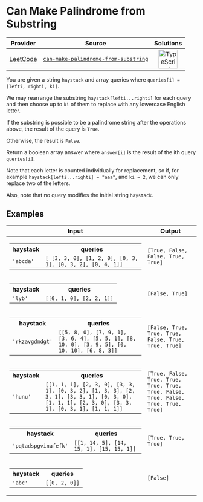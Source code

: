 # Can Make Palindrome from Substring

<!-- INFO TABLE BEGIN -->

| Provider                                        | Source                                                                                                   | Solutions                                                                                                                                                    |
| :---------------------------------------------: | :------------------------------------------------------------------------------------------------------: | :----------------------------------------------------------------------------------------------------------------------------------------------------------: |
| [LeetCode](../../../docs/providers/LeetCode.md) | [`can-make-palindrome-from-substring`](https://leetcode.com/problems/can-make-palindrome-from-substring) | [<img src="https://res.cloudinary.com/rascaltwo/image/upload/v1631924094/typescript_s5czgr.svg" alt="TypeScript" title="TypeScript" width="50" />](solve.ts) |

<!-- INFO TABLE END -->

You are given a string `haystack` and array queries where `queries[i] = [lefti, righti, ki]`.

We may rearrange the substring `haystack[lefti...righti]` for each query and then choose up to `ki` of them to replace with any lowercase English letter.

If the substring is possible to be a palindrome string after the operations above, the result of the query is `True`.

Otherwise, the result is `False`.

Return a boolean array answer where `answer[i]` is the result of the ith query `queries[i]`.

Note that each letter is counted individually for replacement, so if, for example `haystack[lefti...righti] = "aaa"`, and `ki = 2`, we can only replace two of the letters.

Also, note that no query modifies the initial string `haystack`.

## Examples

| Input                                                                                                                                                                                                                                         | Output                                                                              |
| --------------------------------------------------------------------------------------------------------------------------------------------------------------------------------------------------------------------------------------------- | ----------------------------------------------------------------------------------- |
| <table><tr><th>haystack</th><th>queries</th></tr><tr><td>`'abcda'`</td><td>`[ [3, 3, 0], [1, 2, 0], [0, 3, 1], [0, 3, 2], [0, 4, 1]]`</td></tr></table>                                                                                       | `[True, False, False, True, True]`                                                  |
| <table><tr><th>haystack</th><th>queries</th></tr><tr><td>`'lyb'`</td><td>`[[0, 1, 0], [2, 2, 1]]`</td></tr></table>                                                                                                                           | `[False, True]`                                                                     |
| <table><tr><th>haystack</th><th>queries</th></tr><tr><td>`'rkzavgdmdgt'`</td><td>`[[5, 8, 0], [7, 9, 1], [3, 6, 4], [5, 5, 1], [8, 10, 0], [3, 9, 5], [0, 10, 10], [6, 8, 3]]`</td></tr></table>                                              | `[False, True, True, True, False, True, True, True]`                                |
| <table><tr><th>haystack</th><th>queries</th></tr><tr><td>`'hunu'`</td><td>`[[1, 1, 1], [2, 3, 0], [3, 3, 1], [0, 3, 2], [1, 3, 3], [2, 3, 1], [3, 3, 1], [0, 3, 0], [1, 1, 1], [2, 3, 0], [3, 3, 1], [0, 3, 1], [1, 1, 1]]`</td></tr></table> | `[True, False, True, True, True, True, True, False, True, False, True, True, True]` |
| <table><tr><th>haystack</th><th>queries</th></tr><tr><td>`'pqtadspgvinafefk'`</td><td>`[[1, 14, 5], [14, 15, 1], [15, 15, 1]]`</td></tr></table>                                                                                              | `[True, True, True]`                                                                |
| <table><tr><th>haystack</th><th>queries</th></tr><tr><td>`'abc'`</td><td>`[[0, 2, 0]]`</td></tr></table>                                                                                                                                      | `[False]`                                                                           |

